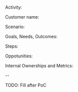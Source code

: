 Activity:

Customer name:

Scenario:

Goals, Needs, Outcomes:

Steps:

Oppotunities:

Internal Ownerships and Metrics:


--

TODO: Fill after PoC